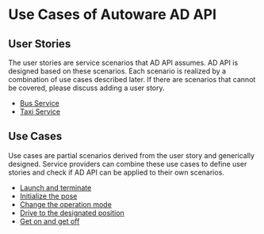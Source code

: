 # Use Cases of Autoware AD API

## User Stories

The user stories are service scenarios that AD API assumes. AD API is designed based on these scenarios.
Each scenario is realized by a combination of use cases described later.
If there are scenarios that cannot be covered, please discuss adding a user story.

- [Bus Service](bus-service.md)
- [Taxi Service](taxi-service.md)

## Use Cases

Use cases are partial scenarios derived from the user story and generically designed.
Service providers can combine these use cases to define user stories and check if AD API can be applied to their own scenarios.

- [Launch and terminate](launch-terminate.md)
- [Initialize the pose](initialize-pose.md)
- [Change the operation mode](change-operation-mode.md)
- [Drive to the designated position](drive-designated-position.md)
- [Get on and get off](get-on-off.md)
